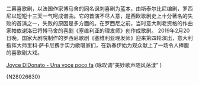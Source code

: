 二幕喜歌剧，以法国作家博马舍的同名讽刺喜剧为蓝本，由斯泰尔比尼编剧，罗西尼以短短十三天一气呵成谱曲。它的首演不尽人意，是西欧歌剧史上十分著名的失败的首演之一，失败的原因是多方面的。在罗西尼之前，当时意大利老资格的作曲家帕依谢洛已将博马舍的喜剧《塞维利亚的理发师》创作成歌剧。 2019年2月20日晚，国家大剧院制作的罗西尼歌剧《塞维利亚理发师》迎来第四轮演出，意大利指挥大师里科·萨卡尼携手实力歌唱家们，在新春伊始为观众献上了一场令人捧腹的喜歌剧大戏。

[Joyce DiDonato - Una voce poco fa](http://music.163.com/song?id=28026630) (咏叹调“美妙歌声随风荡漾” )

{N28026630}